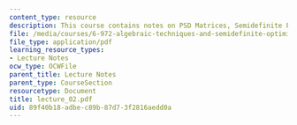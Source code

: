 ```yaml
---
content_type: resource
description: This course contains notes on PSD Matrices, Semidefinite Programming.
file: /media/courses/6-972-algebraic-techniques-and-semidefinite-optimization-spring-2006/89f40b18adbec89b87d73f2816aedd0a_lecture_02.pdf
file_type: application/pdf
learning_resource_types:
- Lecture Notes
ocw_type: OCWFile
parent_title: Lecture Notes
parent_type: CourseSection
resourcetype: Document
title: lecture_02.pdf
uid: 89f40b18-adbe-c89b-87d7-3f2816aedd0a
---
```

